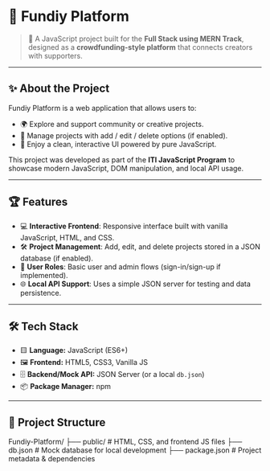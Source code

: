# 🌟 Fundiy Platform

> 🚀 A JavaScript project built for the **Full Stack using MERN Track**, designed as a **crowdfunding-style platform** that connects creators with supporters.

---

## ✨ About the Project
Fundiy Platform is a web application that allows users to:
- 🌍 Explore and support community or creative projects.
- 📝 Manage projects with add / edit / delete options (if enabled).
- 🎨 Enjoy a clean, interactive UI powered by pure JavaScript.

This project was developed as part of the **ITI JavaScript Program** to showcase modern JavaScript, DOM manipulation, and local API usage.

---

## 🏆 Features
- 💻 **Interactive Frontend**: Responsive interface built with vanilla JavaScript, HTML, and CSS.
- 🛠️ **Project Management**: Add, edit, and delete projects stored in a JSON database (if enabled).
- 🔑 **User Roles**: Basic user and admin flows (sign-in/sign-up if implemented).
- 🌐 **Local API Support**: Uses a simple JSON server for testing and data persistence.

---

## 🛠️ Tech Stack
- 🟨 **Language:** JavaScript (ES6+)
- 🖼️ **Frontend:** HTML5, CSS3, Vanilla JS
- 🗄️ **Backend/Mock API:** JSON Server (or a local `db.json`)
- 📦 **Package Manager:** npm

---

## 📂 Project Structure
Fundiy-Platform/
├── public/ # HTML, CSS, and frontend JS files
├── db.json # Mock database for local development
├── package.json # Project metadata & dependencies
